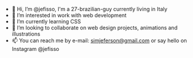 - 👋 Hi, I’m @jefisso, I'm a 27-brazilian-guy currently living in Italy
- 👀 I’m interested in work with web development
- 🌱 I’m currently learning CSS
- 💞️ I’m looking to collaborate on web design projects, animations and illustrations
- 📫 You can reach me by e-mail: simjeferson@gmail.com or say hello on Instagram @jefisso

<!---
jefisso/jefisso is a ✨ special ✨ repository because its `README.md` (this file) appears on your GitHub profile.
You can click the Preview link to take a look at your changes.
--->
